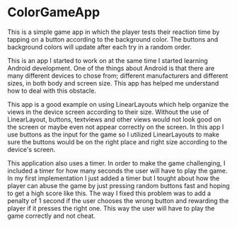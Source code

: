 # ColorGameApp

This is a simple game app in which the player tests their reaction time by tapping on a button according to the background
color. The buttons and background colors will update after each try in a random order.

This is an app I started to work on at the same time I started learning Android development. One of the things about Android is that there are many different devices to chose from; different manufacturers and different sizes, in both body and screen size. This app has helped me understand how to deal with this obstacle.

This app is a good example on using LinearLayouts which help organize the views in the device screen according to their size. Without the use of LinearLayout, buttons, textviews and other views would not look good on the screen or maybe even not appear correctly on the screen. In this app I use buttons as the input for the game so I utilized LinearLayouts to make sure the buttons would be on the right place and right size according to the device's screen.

This application also uses a timer. In order to make the game challenging, I included a timer for how many seconds the user will have to play the game. In my first implementation I just added a timer but I tought about how the player can abuse the game by just pressing random buttons fast and hoping to get a high score like this. The way I fixed this problem was to add a penalty of 1 second if the user chooses the wrong button and rewarding the player if it presses the right one. This way the user will have to play the game correctly and not cheat.


